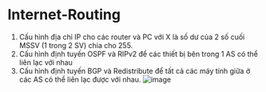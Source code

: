 # Internet-Routing
1. Cấu hình địa chỉ IP cho các router và PC với X là số dư của 2 số cuối MSSV (1 trong
2 SV) chia cho 255.
2. Cấu hình định tuyến OSPF và RIPv2 để các thiết bị bên trong 1 AS có thể liên lạc với
nhau
3. Cấu hình định tuyến BGP và Redistribute để tất cả các máy tính giữa ở các AS có
thể liên lạc được với nhau.
![image](https://github.com/NguyetNguyet-oo/Internet-Routing/assets/134104269/faf6bef3-1f6e-4a92-a69f-2ada943fbe68)
